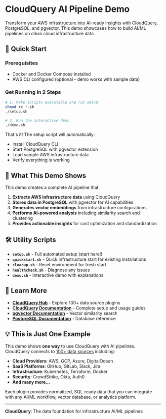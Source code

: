 # CloudQuery AI Pipeline Demo

Transform your AWS infrastructure into AI-ready insights with CloudQuery, PostgreSQL, and pgvector. This demo showcases how to build AI/ML pipelines on clean cloud infrastructure data.

## 🚀 Quick Start

### Prerequisites

- Docker and Docker Compose installed
- AWS CLI configured (optional - demo works with sample data)

### Get Running in 2 Steps

```bash
# 1. Make scripts executable and run setup
chmod +x *.sh
./setup.sh

# 2. Run the interactive demo
./demo.sh
```

That's it! The setup script will automatically:

- Install CloudQuery CLI
- Start PostgreSQL with pgvector extension
- Load sample AWS infrastructure data
- Verify everything is working

## 🎯 What This Demo Shows

This demo creates a complete AI pipeline that:

1. **Extracts AWS infrastructure data** using CloudQuery
2. **Stores data in PostgreSQL** with pgvector for AI capabilities
3. **Generates vector embeddings** from infrastructure configurations
4. **Performs AI-powered analysis** including similarity search and clustering
5. **Provides actionable insights** for cost optimization and standardization

## 🛠️ Utility Scripts

- **`setup.sh`** - Full automated setup (start here!)
- **`quickstart.sh`** - Quick infrastructure start for existing installations
- **`cleanup.sh`** - Reset environment for fresh start
- **`healthcheck.sh`** - Diagnose any issues
- **`demo.sh`** - Interactive demo with explanations

## 🔗 Learn More

- **[CloudQuery Hub](https://hub.cloudquery.io/)** - Explore 100+ data source plugins
- **[CloudQuery Documentation](https://docs.cloudquery.io/)** - Complete setup and usage guides
- **[pgvector Documentation](https://github.com/pgvector/pgvector)** - Vector similarity search
- **[PostgreSQL Documentation](https://www.postgresql.org/docs/)** - Database reference

## 💡 This is Just One Example

This demo shows **one way** to use CloudQuery with AI pipelines. CloudQuery connects to [100+ data sources](https://hub.cloudquery.io/) including:

- **Cloud Providers**: AWS, GCP, Azure, DigitalOcean
- **SaaS Platforms**: GitHub, GitLab, Slack, Jira
- **Infrastructure**: Kubernetes, Terraform, Docker
- **Security**: CrowdStrike, Okta, Auth0
- **And many more...**

Each plugin provides normalized, SQL-ready data that you can integrate with any AI/ML workflow, vector database, or analytics platform.

---

**CloudQuery**: The data foundation for infrastructure AI/ML pipelines
